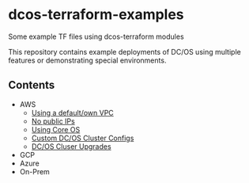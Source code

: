 # dcos-terraform-examples
Some example TF files using dcos-terraform modules

This repository contains example deployments of DC/OS using multiple features or demonstrating special environments.

## Contents

- AWS
    - [Using a default/own VPC](./aws/default-vpc)
    - [No public IPs](./aws/private-subnets)
    - [Using Core OS](./aws/cores)
    - [Custom DC/OS Cluster Configs](./aws/custom-configs)
    - [DC/OS Cluser Upgrades](./aws/upgrades)
- GCP
- Azure
- On-Prem